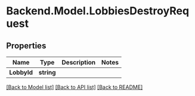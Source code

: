 # Backend.Model.LobbiesDestroyRequest

## Properties

Name | Type | Description | Notes
------------ | ------------- | ------------- | -------------
**LobbyId** | **string** |  | 

[[Back to Model list]](../README.md#documentation-for-models) [[Back to API list]](../README.md#documentation-for-api-endpoints) [[Back to README]](../README.md)

